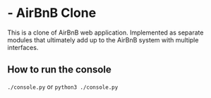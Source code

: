 # - AirBnB Clone

This is a clone of AirBnB web application. Implemented as separate modules that ultimately add up to the AirBnB system with multiple interfaces.

## How to run the console

`./console.py` or `python3 ./console.py`
